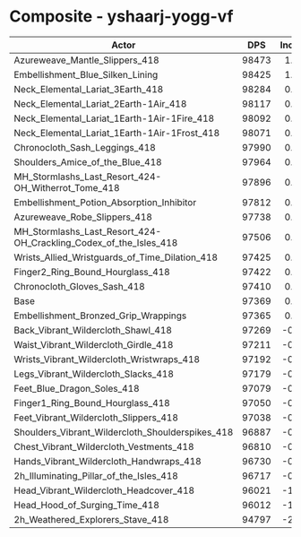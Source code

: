 # Composite - yshaarj-yogg-vf
| Actor | DPS | Increase |
|---|:---:|:---:|
|Azureweave_Mantle_Slippers_418|98473|1.13%|
|Embellishment_Blue_Silken_Lining|98425|1.08%|
|Neck_Elemental_Lariat_3Earth_418|98284|0.94%|
|Neck_Elemental_Lariat_2Earth-1Air_418|98117|0.77%|
|Neck_Elemental_Lariat_1Earth-1Air-1Fire_418|98092|0.74%|
|Neck_Elemental_Lariat_1Earth-1Air-1Frost_418|98071|0.72%|
|Chronocloth_Sash_Leggings_418|97990|0.64%|
|Shoulders_Amice_of_the_Blue_418|97964|0.61%|
|MH_Stormlashs_Last_Resort_424-OH_Witherrot_Tome_418|97896|0.54%|
|Embellishment_Potion_Absorption_Inhibitor|97812|0.45%|
|Azureweave_Robe_Slippers_418|97738|0.38%|
|MH_Stormlashs_Last_Resort_424-OH_Crackling_Codex_of_the_Isles_418|97506|0.14%|
|Wrists_Allied_Wristguards_of_Time_Dilation_418|97425|0.06%|
|Finger2_Ring_Bound_Hourglass_418|97422|0.05%|
|Chronocloth_Gloves_Sash_418|97410|0.04%|
|Base|97369|0.00%|
|Embellishment_Bronzed_Grip_Wrappings|97365|0.00%|
|Back_Vibrant_Wildercloth_Shawl_418|97269|-0.10%|
|Waist_Vibrant_Wildercloth_Girdle_418|97211|-0.16%|
|Wrists_Vibrant_Wildercloth_Wristwraps_418|97192|-0.18%|
|Legs_Vibrant_Wildercloth_Slacks_418|97179|-0.19%|
|Feet_Blue_Dragon_Soles_418|97079|-0.30%|
|Finger1_Ring_Bound_Hourglass_418|97050|-0.33%|
|Feet_Vibrant_Wildercloth_Slippers_418|97038|-0.34%|
|Shoulders_Vibrant_Wildercloth_Shoulderspikes_418|96887|-0.50%|
|Chest_Vibrant_Wildercloth_Vestments_418|96810|-0.57%|
|Hands_Vibrant_Wildercloth_Handwraps_418|96730|-0.66%|
|2h_Illuminating_Pillar_of_the_Isles_418|96717|-0.67%|
|Head_Vibrant_Wildercloth_Headcover_418|96021|-1.38%|
|Head_Hood_of_Surging_Time_418|96012|-1.39%|
|2h_Weathered_Explorers_Stave_418|94797|-2.64%|
